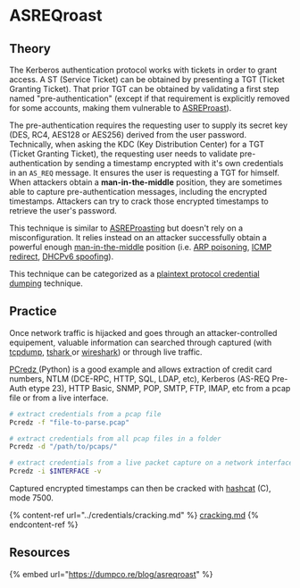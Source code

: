 # ASREQroast

## Theory

The Kerberos authentication protocol works with tickets in order to grant access. A ST (Service Ticket) can be obtained by presenting a TGT (Ticket Granting Ticket). That prior TGT can be obtained by validating a first step named "pre-authentication" (except if that requirement is explicitly removed for some accounts, making them vulnerable to [ASREProast](broken-reference)).

The pre-authentication requires the requesting user to supply its secret key (DES, RC4, AES128 or AES256) derived from the user password. Technically, when asking the KDC (Key Distribution Center) for a TGT (Ticket Granting Ticket), the requesting user needs to validate pre-authentication by sending a timestamp encrypted with it's own credentials in an `AS_REQ` message. It ensures the user is requesting a TGT for himself. When attackers obtain a **man-in-the-middle** position, they are sometimes able to capture pre-authentication messages, including the encrypted timestamps. Attackers can try to crack those encrypted timestamps to retrieve the user's password.

This technique is similar to [ASREProasting](broken-reference) but doesn't rely on a misconfiguration. It relies instead on an attacker successfully obtain a powerful enough [man-in-the-middle](../mitm-and-coerced-authentications/) position (i.e. [ARP poisoning](../mitm-and-coerced-authentications/arp-poisoning.md), [ICMP redirect](../mitm-and-coerced-authentications/icmp-redirect.md), [DHCPv6 spoofing](../mitm-and-coerced-authentications/dhcpv6-spoofing.md)).

This technique can be categorized as a [plaintext protocol credential dumping](../../../redteam/credentials/dumping/unsecured-credentials/network-protocols.md) technique.

## Practice

Once network traffic is hijacked and goes through an attacker-controlled equipement, valuable information can searched through captured (with [tcpdump](https://www.tcpdump.org/manpages/tcpdump.1.html), [tshark ](https://www.wireshark.org/docs/man-pages/tshark.html)or [wireshark](https://www.wireshark.org/)) or through live traffic.

[PCredz ](https://github.com/lgandx/PCredz)(Python) is a good example and allows extraction of credit card numbers, NTLM (DCE-RPC, HTTP, SQL, LDAP, etc), Kerberos (AS-REQ Pre-Auth etype 23), HTTP Basic, SNMP, POP, SMTP, FTP, IMAP, etc from a pcap file or from a live interface.

```bash
# extract credentials from a pcap file
Pcredz -f "file-to-parse.pcap"

# extract credentials from all pcap files in a folder
Pcredz -d "/path/to/pcaps/"

# extract credentials from a live packet capture on a network interface
Pcredz -i $INTERFACE -v
```

Captured encrypted timestamps can then be cracked with [hashcat](https://hashcat.net/hashcat/) (C), mode 7500.

{% content-ref url="../credentials/cracking.md" %}
[cracking.md](../credentials/cracking.md)
{% endcontent-ref %}

## Resources

{% embed url="https://dumpco.re/blog/asreqroast" %}
